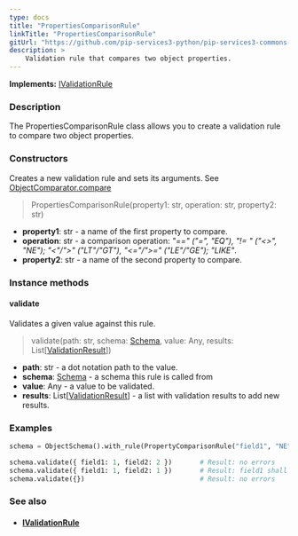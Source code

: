 ```yaml
---
type: docs
title: "PropertiesComparisonRule"
linkTitle: "PropertiesComparisonRule"
gitUrl: "https://github.com/pip-services3-python/pip-services3-commons-python"
description: >
    Validation rule that compares two object properties.
---
```


**Implements:** [IValidationRule](../ivalidation_rule)

### Description

The PropertiesComparisonRule class allows you to create a validation rule to compare two object properties.

### Constructors
Creates a new validation rule and sets its arguments.
See [ObjectComparator.compare](../object_comparator/#compare)

> PropertiesComparisonRule(property1: str, operation: str, property2: str)

- **property1**: str - a name of the first property to compare.
- **operation**: str - a comparison operation: *"==" ("=", "EQ"), "!= " ("<>", "NE"); "<"/">" ("LT"/"GT"), "<="/">=" ("LE"/"GE"); "LIKE"*.
- **property2**: str - a name of the second property to compare.

### Instance methods

#### validate
Validates a given value against this rule.

> validate(path: str, schema: [Schema](../schema), value: Any, results: List[[ValidationResult](../validation_result)])

- **path**: str - a dot notation path to the value.
- **schema**: [Schema](../schema) - a schema this rule is called from
- **value**: Any - a value to be validated.
- **results**: List[[ValidationResult](../validation_result)] - a list with validation results to add new results.

### Examples

```python
schema = ObjectSchema().with_rule(PropertyComparisonRule("field1", "NE", "field2"))

schema.validate({ field1: 1, field2: 2 })       # Result: no errors
schema.validate({ field1: 1, field2: 1 })       # Result: field1 shall not be equal to field2
schema.validate({})                             # Result: no errors

```

### See also
- #### [IValidationRule](../ivalidation_rule)
